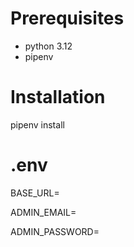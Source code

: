# Prerequisites
<ul>
<li>python 3.12</li>
<li>pipenv</li>
</ul>

# Installation
pipenv install

# .env
BASE_URL=

ADMIN_EMAIL=

ADMIN_PASSWORD=
